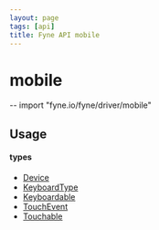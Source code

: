 ```yaml
---
layout: page
tags: [api]
title: Fyne API mobile
---
```


# mobile
--
    import "fyne.io/fyne/driver/mobile"


## Usage

#### types

 * [Device](device.html)
 * [KeyboardType](keyboardtype.html)
 * [Keyboardable](keyboardable.html)
 * [TouchEvent](touchevent.html)
 * [Touchable](touchable.html)
